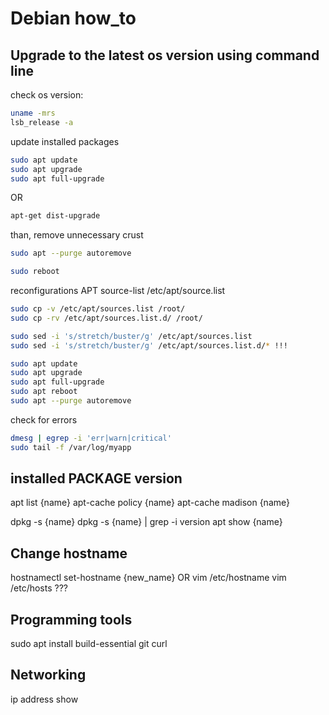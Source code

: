 # Debian how_to
## Upgrade to the latest os version using command line

check os version: 
```bash
uname -mrs
lsb_release -a

```

update installed packages
```bash
sudo apt update
sudo apt upgrade
sudo apt full-upgrade
```
OR 
```bash
apt-get dist-upgrade
```
than, remove unnecessary crust 
```bash
sudo apt --purge autoremove
```
```bash
sudo reboot
```

reconfigurations APT source-list /etc/apt/source.list
```bash
sudo cp -v /etc/apt/sources.list /root/
sudo cp -rv /etc/apt/sources.list.d/ /root/

sudo sed -i 's/stretch/buster/g' /etc/apt/sources.list
sudo sed -i 's/stretch/buster/g' /etc/apt/sources.list.d/* !!!

sudo apt update
sudo apt upgrade
sudo apt full-upgrade
sudo apt reboot
sudo apt --purge autoremove
```
check for errors

```bash
dmesg | egrep -i 'err|warn|critical'
sudo tail -f /var/log/myapp
```

## installed PACKAGE version
apt list {name}
apt-cache policy {name}
apt-cache madison {name}

dpkg -s {name}
dpkg -s {name} | grep -i version
apt show {name}

## Change hostname
hostnamectl set-hostname {new_name}
OR
vim /etc/hostname
vim /etc/hosts ???
## Programming tools 
sudo apt install build-essential git curl
## Networking
ip address show
